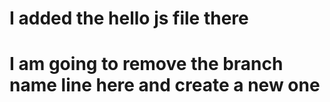 # I added the hello js file there
# I am going to remove the branch name line here and create a new one 
